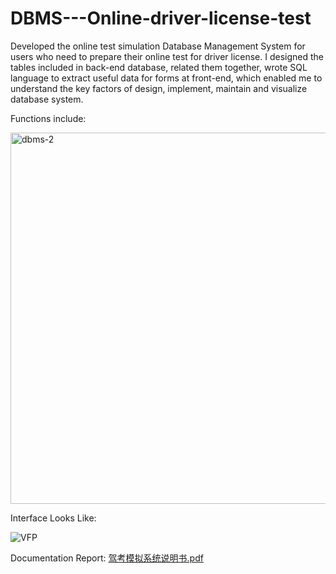 # DBMS---Online-driver-license-test
Developed the online test simulation Database Management System for users who need to prepare their online test for driver license. I designed the tables included in back-end database, related them together, wrote SQL language to extract useful data for forms at front-end, which enabled me to understand the key factors of design, implement, maintain and visualize database system. 

Functions include:

<img width="594" alt="dbms-2" src="https://user-images.githubusercontent.com/32247330/61408653-8b847380-a8ae-11e9-98c1-3efea6a1ae28.png">

Interface Looks Like:

![VFP](https://user-images.githubusercontent.com/32247330/61408608-698af100-a8ae-11e9-9143-16950873d099.jpg)

Documentation Report:
[驾考模拟系统说明书.pdf](https://github.com/Lynnlan/DBMS---Online-driver-license-test/files/3403690/default.pdf)
